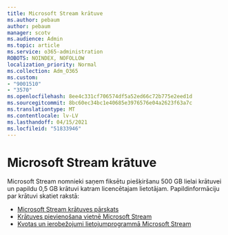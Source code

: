 ```yaml
---
title: Microsoft Stream krātuve
ms.author: pebaum
author: pebaum
manager: scotv
ms.audience: Admin
ms.topic: article
ms.service: o365-administration
ROBOTS: NOINDEX, NOFOLLOW
localization_priority: Normal
ms.collection: Adm_O365
ms.custom:
- "9001510"
- "3570"
ms.openlocfilehash: 8ee4c331cf706574df5a52ed66c72b775e2eed1d
ms.sourcegitcommit: 8bc60ec34bc1e40685e3976576e04a2623f63a7c
ms.translationtype: MT
ms.contentlocale: lv-LV
ms.lasthandoff: 04/15/2021
ms.locfileid: "51833946"
---
```

# <a name="microsoft-stream-storage"></a>Microsoft Stream krātuve

Microsoft Stream nomnieki saņem fiksētu piešķiršanu 500 GB lielai krātuvei un papildu 0,5 GB krātuvi katram licencētajam lietotājam.
Papildinformāciju par krātuvi skatiet rakstā:

- [Microsoft Stream krātuves pārskats](https://docs.microsoft.com/stream/license-overview#storage)
- [Krātuves pievienošana vietnē Microsoft Stream](https://docs.microsoft.com/stream/storage-add-on)
- [Kvotas un ierobežojumi lietojumprogrammā Microsoft Stream](https://docs.microsoft.com/stream/quotas-and-limitations)
